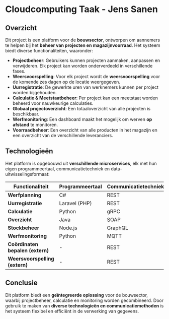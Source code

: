 # **Cloudcomputing Taak - Jens Sanen**

## **Overzicht**  
Dit project is een platform voor de **bouwsector**, ontworpen om aannemers te helpen bij het **beheer van projecten en magazijnvoorraad**. Het systeem biedt diverse functionaliteiten, waaronder:  

- **Projectbeheer**: Gebruikers kunnen projecten aanmaken, aanpassen en verwijderen. Elk project kan worden onderverdeeld in verschillende fases.  
- **Weersvoorspelling**: Voor elk project wordt de **weersvoorspelling** voor de komende zes dagen op de locatie weergegeven.  
- **Uurregistratie**: De gewerkte uren van werknemers kunnen per project worden bijgehouden.  
- **Calculatie & Meetstaatbeheer**: Per project kan een meetstaat worden beheerd voor nauwkeurige calculaties.  
- **Globaal projectoverzicht**: Een totaaloverzicht van alle projecten is beschikbaar.  
- **Werfmonitoring**: Een dashboard maakt het mogelijk om werven **op afstand** te monitoren.  
- **Voorraadbeheer**: Een overzicht van alle producten in het magazijn en een overzicht van de verschillende leveranciers.

## **Technologieën**  
Het platform is opgebouwd uit **verschillende microservices**, elk met hun eigen programmeertaal, communicatietechniek en data-uitwisselingsformaat:  

| **Functionaliteit**               | **Programmeertaal** | **Communicatietechniek** | **Dataformaat**  |
|-----------------------------------|---------------------|--------------------------|------------------|
| **Werfplanning**                  | C#                  | REST                     | JSON             |
| **Uurregistratie**                | Laravel (PHP)       | REST                     | JSON             |
| **Calculatie**                    | Python              | gRPC                     | Protobuf         |
| **Overzicht**                     | Java                | SOAP                     | XML              |
| **Stockbeheer**                   | Node.js             | GraphQL                  | JSON             |
| **Werfmonitoring**                | Python              | MQTT                     | -                |
| **Coördinaten bepalen (extern)**  | -                   | REST                     | JSON             |
| **Weersvoorspelling (extern)**    | -                   | REST                     | JSON             |

## **Conclusie**  
Dit platform biedt een **geïntegreerde oplossing** voor de bouwsector, waarbij projectbeheer, calculatie en monitoring worden gecombineerd. Door gebruik te maken van **diverse technologieën en communicatiemethoden** is het systeem flexibel en efficiënt in de verwerking van gegevens.
